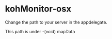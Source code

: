 kohMonitor-osx
==============


Change the path to your server in the appdelegate.

This path is under -(void) mapData
